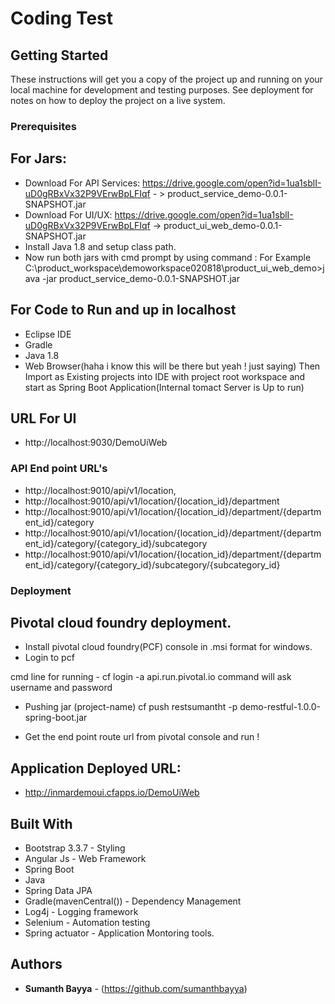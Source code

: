# Coding Test


## Getting Started

These instructions will get you a copy of the project up and running on your local machine for development and testing purposes. See deployment for notes on how to deploy the project on a live system.

### Prerequisites

## For Jars:
* Download For API Services: https://drive.google.com/open?id=1ua1sblI-uD0gRBxVx32P9VErwBpLFIqf  - > product_service_demo-0.0.1-SNAPSHOT.jar 
* Download For UI/UX: https://drive.google.com/open?id=1ua1sblI-uD0gRBxVx32P9VErwBpLFIqf -> product_ui_web_demo-0.0.1-SNAPSHOT.jar
* Install Java 1.8 and setup class path.
* Now run both jars with cmd prompt by using command : 
  For Example C:\product_workspace\demoworkspace020818\product_ui_web_demo>java -jar product_service_demo-0.0.1-SNAPSHOT.jar 

## For Code to Run and up in localhost
* Eclipse IDE
* Gradle
* Java 1.8
* Web Browser(haha i know this will be there but yeah ! just saying)
Then Import as Existing projects into IDE with project root workspace and start as Spring Boot Application(Internal tomact Server is Up to run)

## URL For UI
* http://localhost:9030/DemoUiWeb

### API End point URL's
* http://localhost:9010/api/v1/location,
* http://localhost:9010/api/v1/location/{location_id}/department
* http://localhost:9010/api/v1/location/{location_id}/department/{department_id}/category
* http://localhost:9010/api/v1/location/{location_id}/department/{department_id}/category/{category_id}/subcategory
* http://localhost:9010/api/v1/location/{location_id}/department/{department_id}/category/{category_id}/subcategory/{subcategory_id}

### Deployment
## Pivotal cloud foundry deployment.
* Install pivotal cloud foundry(PCF) console in .msi format for windows.
* Login to pcf
	
cmd line for running - cf login -a api.run.pivotal.io
command will ask username and password

* Pushing jar
			    (project-name)
  cf push restsumantht -p demo-restful-1.0.0-spring-boot.jar
 
 * Get the end point route url from pivotal console and run ! 
 
 ## Application Deployed URL:
 * http://inmardemoui.cfapps.io/DemoUiWeb


## Built With
* Bootstrap 3.3.7 - Styling
* Angular Js - Web Framework
* Spring Boot
* Java
* Spring Data JPA
* Gradle(mavenCentral()) - Dependency Management
* Log4j - Logging framework
* Selenium - Automation testing
* Spring actuator - Application Montoring tools.



## Authors

* **Sumanth Bayya** - (https://github.com/sumanthbayya)



